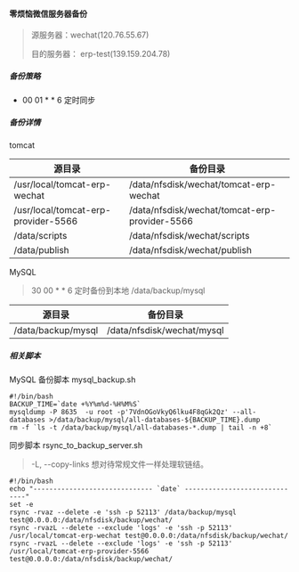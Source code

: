 #### 零烦恼微信服务器备份

> 源服务器：wechat(120.76.55.67)
>
> 目的服务器：  erp-test(139.159.204.78)

##### 备份策略

- 00 01 * * 6 定时同步

##### 备份详情

tomcat

| 源目录                              | 备份目录                                      |
| ----------------------------------- | --------------------------------------------- |
| /usr/local/tomcat-erp-wechat        | /data/nfsdisk/wechat/tomcat-erp-wechat        |
| /usr/local/tomcat-erp-provider-5566 | /data/nfsdisk/wechat/tomcat-erp-provider-5566 |
| /data/scripts                       | /data/nfsdisk/wechat/scripts                  |
| /data/publish                       | /data/nfsdisk/wechat/publish                  |

MySQL

> 30 00 * * 6 定时备份到本地 /data/backup/mysql

| 源目录             | 备份目录                   |
| ------------------ | -------------------------- |
| /data/backup/mysql | /data/nfsdisk/wechat/mysql |

##### 相关脚本

MySQL 备份脚本 mysql_backup.sh

```
#!/bin/bash
BACKUP_TIME=`date +%Y%m%d-%H%M%S`
mysqldump -P 8635  -u root -p'7VdnOGoVkyQ6lku4F8qGk2Qz' --all-databases >/data/backup/mysql/all-databases-${BACKUP_TIME}.dump
rm -f `ls -t /data/backup/mysql/all-databases-*.dump | tail -n +8`
```

同步脚本 rsync_to_backup_server.sh

> -L, --copy-links 想对待常规文件一样处理软链结。

```
#!/bin/bash
echo "------------------------------ `date` ------------------------------"
set -e
rsync -rvaz --delete -e 'ssh -p 52113' /data/backup/mysql test@0.0.0.0:/data/nfsdisk/backup/wechat/
rsync -rvazL --delete --exclude 'logs' -e 'ssh -p 52113' /usr/local/tomcat-erp-wechat test@0.0.0.0:/data/nfsdisk/backup/wechat/
rsync -rvazL --delete --exclude 'logs' -e 'ssh -p 52113' /usr/local/tomcat-erp-provider-5566 test@0.0.0.0:/data/nfsdisk/backup/wechat/
```

